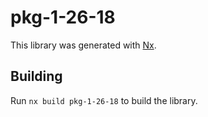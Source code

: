 # pkg-1-26-18

This library was generated with [Nx](https://nx.dev).

## Building

Run `nx build pkg-1-26-18` to build the library.
